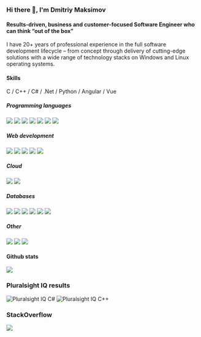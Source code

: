 ### Hi there 👋, I'm Dmitriy Maksimov
#### Results-driven, business and customer-focused Software Engineer who can think “out of the box”
I have 20+ years of professional experience in the full software development lifecycle – from concept through delivery of cutting-edge solutions with a wide range of technology stacks on Windows and Linux operating systems.

#### Skills
C / C++ / C# / .Net / Python / Angular / Vue

##### Programming languages
![](https://img.shields.io/badge/c-00599C.svg?style=for-the-badge&logo=c&logoColor=white)
![](https://img.shields.io/badge/c++-00599C.svg?style=for-the-badge&logo=c%2B%2B&ogoColor=white)
![](https://img.shields.io/badge/c%23%20-239120.svg?style=for-the-badge&logo=c-sharp&logoColor=white)
![](https://img.shields.io/badge/.net-5C2D91.svg?style=for-the-badge&logo=&logoColor=white)
![](https://img.shields.io/badge/python-14354C.svg?style=for-the-badge&logo=python&logoColor=white)
![](https://img.shields.io/badge/typescript-007ACC.svg?style=for-the-badge&logo=typescript&logoColor=white)
![](https://img.shields.io/badge/lua-2C2D72.svg?style=for-the-badge&logo=lua&logoColor=white)

##### Web development
![](https://img.shields.io/badge/node.js-43853D.svg?style=for-the-badge&logo=node.js&logoColor=white)
![](https://img.shields.io/badge/html5-E34F26.svg?style=for-the-badge&logo=html5&logoColor=white)
![](https://img.shields.io/badge/vuejs-35495e.svg?style=for-the-badge&logo=vue.js&logoColor=#4FC08D)
![](https://img.shields.io/badge/angular-DD0031.svg?style=for-the-badge&logo=angular&logoColor=white)
![](https://img.shields.io/badge/bootstrap-563D7C.svg?style=for-the-badge&logo=bootstrap&logoColor=white)

##### Cloud
![](https://img.shields.io/badge/AWS-FF9900.svg?style=for-the-badge&logo=amazon-aws&logoColor=white)
![](https://img.shields.io/badge/azure-0072C6.svg?style=for-the-badge&logo=azure-devops&logoColor=white)

##### Databases
![](https://img.shields.io/badge/mysql-00f.svg?style=for-the-badge&logo=mysql&logoColor=white)
![](https://img.shields.io/badge/postgres-316192.svg?style=for-the-badge&logo=postgresql&logoColor=white)
![](https://img.shields.io/badge/MongoDB-4ea94b.svg?style=for-the-badge&logo=mongodb&logoColor=white)
![](https://img.shields.io/badge/Microsoft%20SQL%20Server-CC2927.svg?style=for-the-badge&logo=microsoftsqlserver&logoColor=white)
![](https://img.shields.io/badge/sqlite-07405e.svg?style=for-the-badge&logo=sqlite&logoColor=white)
![](https://img.shields.io/badge/oracle-F00000.svg?style=for-the-badge&logo=oracle&logoColor=white)


##### Other
![](https://img.shields.io/badge/Qt-41cd52.svg?&style=for-the-badge&logo=qt&logoColor=white)
![](https://img.shields.io/badge/git-F05033.svg?style=for-the-badge&logo=git&logoColor=white)
![](https://img.shields.io/badge/github-121011.svg?style=for-the-badge&logo=github&logoColor=white)


#### Github stats
![](https://github-readme-stats.vercel.app/api?username=DmitriyMaksimov&show_icons=true&hide_border=true&theme=vue)

### Pluralsight IQ results
![Pluralsight IQ C#](https://i.stack.imgur.com/9V8Up.png)
![Pluralsight IQ C++](https://i.stack.imgur.com/tMnww.png)

### StackOverflow
[![](https://stackoverflow.com/users/flair/154157.png)](https://stackoverflow.com/users/154157/dmitriy)
